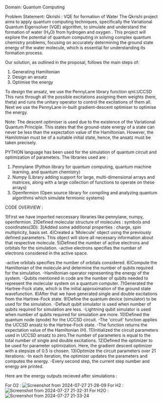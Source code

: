Domain: Quantum Computing

Problem Statement:
Qkrishi : VQE for formation of Water
The Qkrishi project aims to apply quantum computing techniques, specifically
the Variational Quantum Eigensolver (VQE) algorithm, to simulate and
understand the formation of water (H₂O) from hydrogen and oxygen . This
project will explore the potential of quantum computing in solving complex
quantum chemistry problems, focusing on accurately determining the ground
state energy of the water molecule, which is essential for understanding its
formation process.

Our solution, as outlined in the proposal, follows the main steps of:
1) Generating Hamiltonian
2) Design an ansatz
3) Optimise the energy

To design the ansatz, we use the PennyLane library function qml.UCCSD
This runs through all the possible excitations assigning them weights (here, theta) and runs the unitary operator to control the excitations of them all.
Next we use the PennyLane in-built gradient-descent optimiser to optimise the energy.

Note: The descent optimiser is used due to the existence of the Variational Quantum Principle. This states that the ground-state energy of a state can never be less than the expectation value of the Hamiltonian.
However, the Hamilotnian must be of a suitable initial state, hence, the ansatz must be taken precisely.

PYTHON language has been used for the simulation of quantum circuit and optimization of parameters.
The libraries used are :
1) Pennylane (Python library for quantum computing, quantum machine learning, and quantum chemistry)
2) Numpy (Library adding support for large, multi-dimensional arrays and matrices, along with a large collection of functions to operate on these arrays)
3) Openfermion (Open source library for compiling and analyzing quantum algorithms which simulate fermionic systems)

CODE OVERVIEW :

1)First we have imported neccessary libraries like pennylane, numpy, openfermion.
2)Defined molecular structure of molecules : symbols and coordinates(3D).
3)Added some additional properties : charge, spin multiplicity, basis set.
4)Created a 'Molecule' object using the previously defined parameters. This object will store all necessary information about that respective molecule.
5)Defined the number of active electrons and orbitals for the simulation.
   -active electrons specifies the number of electrons considered in the active space. 
   
   -active orbitals specifies the number of orbitals considered.
6)Compute the Hamiltonian of the molecule and determine the number of qubits required for the simulation.
   -Hamiltonian operator representing the energy of the system.
   -Qubits mentioned in code are the number of qubits needed to represent the molecular system on a quantum computer.
7)Generated the Hartree-Fock state, which is the initial approximation of the ground state wavefunction.
8)After that we have generated single and double excitations from the Hartree-Fock state.
9)Define the quantum device (simulator) to be used for the simulation.
   -Default qubit simulator is used when number of qubits required for simulation are less.
   -Lightning qubit simulator is used when number of qubits required for simulation are more.
10)Defined the quantum node (qnode) for the UCCSD circuit.
   -The 'circuit' function applies the UCCSD ansatz to the Hartree-Fock state. 
   -The function returns the expectation value of the Hamiltonian (H).
11)Initialized the circuit parameters used in UCCSD ansatz to zero.The number of parameters is equal to the total number of single and double excitations.
12)Defined the optimizer to be used for parameter optimization. Here, the gradient descent optimizer with a stepsize of 0.5 is chosen.
13)Optimize the circuit parameters over 21 iterations:
   -In each iteration, the optimizer updates the parameters and computes the energy.
   -Every second step, the current step number and energy are printed.

Here are the energy outputs recieved after simulations : 

For O2 : ![Screenshot from 2024-07-27 21-28-09](https://github.com/user-attachments/assets/b19dc122-4a21-490a-b84c-2a3a80501469)
For H2 : ![Screenshot from 2024-07-27 21-32-31](https://github.com/user-attachments/assets/37f7192b-668e-40bf-9c2b-7c3ead13f166)
For H2O : ![Screenshot from 2024-07-27 21-33-24](https://github.com/user-attachments/assets/5d7672db-ebb5-4bec-b444-f12c3fa5d305)
